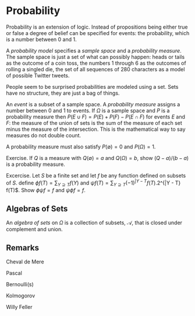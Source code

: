 # Probability

Probability is an extension of logic. Instead of propositions being
either true or false a degree of belief can be specified for events:
the probability, which is a number between 0 and 1.

A _probability model_ specifies a _sample space_ and a _probability measure_.
The sample space is just a set of what can possibly happen: heads or tails as the outcome
of a coin toss, the numbers 1 through 6 as the outcomes of rolling a singled die,
the set of all sequences of 280 characters as a model of possible Twitter tweets.

People seem to be surprised probabilities are modeled using a set.
Sets have no structure, they are just a bag of things. 

An _event_ is a subset of a sample space. A _probability measure_ assigns a number
between 0 and 1 to events. If $\Omega$ is a sample space and $P$ is a probability
measure then $P(E\cup F) = P(E) + P(F) - P(E\cap F)$ for events $E$ and $F$:
the measure of the union of sets is the sum of the measure of each set minus
the measure of the intersection. This is the mathematical way to say measures
do not double count.

A probability measure must also satisfy $P(\emptyset) = 0$ and $P(\Omega) = 1$.

Exercise. If $Q$ is a measure with $Q(\emptyset) = a$ and $Q(\Omega) = b$,
show $(Q - a)/(b - a)$ is a probability measure.

Excercise. Let $S$ be a finite set and let $f$ be any function defined on subsets of $S$.
define $\phi f(T) = \sum_{Y\supseteq T} f(Y)$ and $\psi f(T) = \sum_{Y\supseteq T}
(-1)^{|Y - T} f(T)$.2^{|Y - T} f(T)$. Show $\phi\psi f = f$ and $\psi\phi f = f$.

## Algebras of Sets

An _algebra of sets_ on $\Omega$ is a collection of subsets, $\mathcal{A}$, that is
closed under complement and union.

## Remarks

Cheval de Mere

Pascal

Bernoulli(s)

Kolmogorov

Willy Feller
